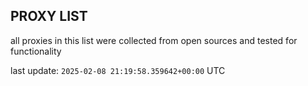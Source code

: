 ## PROXY LIST

all proxies in this list were collected from open sources and tested for functionality

last update: `2025-02-08 21:19:58.359642+00:00` UTC